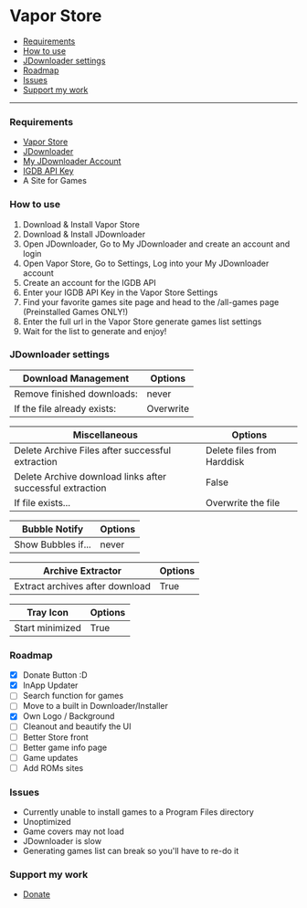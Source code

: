 # Vapor Store
- [Requirements](#requirements)
- [How to use](#how-to-use)
- [JDownloader settings](#jdownloader-settings)
- [Roadmap](#roadmap)
- [Issues](#issues)
- [Support my work](#support-my-work)

---

### Requirements

- [Vapor Store](https://github.com/CrypticShy/vapor-store/releases/tag/v1.0)
- [JDownloader](https://jdownloader.org/)
- [My JDownloader Account](https://my.jdownloader.org/login.html)
- [IGDB API Key](https://api.igdb.com/signup)
- A Site for Games

### How to use

1. Download & Install Vapor Store
2. Download & Install JDownloader
3. Open JDownloader, Go to My JDownloader and create an account and login
4. Open Vapor Store, Go to Settings, Log into your My JDownloader account
5. Create an account for the IGDB API
6. Enter your IGDB API Key in the Vapor Store Settings
7. Find your favorite games site page and head to the /all-games page (Preinstalled Games ONLY!)  
8. Enter the full url in the Vapor Store generate games list settings
9. Wait for the list to generate and enjoy!

### JDownloader settings

| Download Management | Options |
| ------------- | ------------- |
| Remove finished downloads:  | never  | 
| If the file already exists:  | Overwrite  | 

| Miscellaneous  | Options |
| ------------- | ------------- |
| Delete Archive Files after successful extraction  | Delete files from Harddisk  |
| Delete Archive download links after successful extraction  | False  |
| If file exists...  | Overwrite the file  |

| Bubble Notify  | Options |
| ------------- | ------------- |
| Show Bubbles if... | never  |

| Archive Extractor  | Options |
| ------------- | ------------- |
| Extract archives after download  | True  |

| Tray Icon  | Options |
| ------------- | ------------- |
| Start minimized  | True  |

### Roadmap

- [x] Donate Button :D
- [x] InApp Updater
- [ ] Search function for games
- [ ] Move to a built in Downloader/Installer
- [x] Own Logo / Background
- [ ] Cleanout and beautify the UI
- [ ] Better Store front
- [ ] Better game info page
- [ ] Game updates
- [ ] Add ROMs sites

### Issues

- Currently unable to install games to a Program Files directory
- Unoptimized
- Game covers may not load
- JDownloader is slow
- Generating games list can break so you'll have to re-do it

### Support my work

 - [Donate](https://ko-fi.com/sushy)
